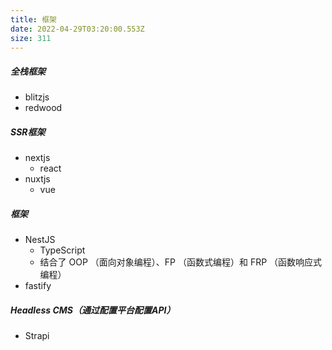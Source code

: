 ```yaml
---
title: 框架
date: 2022-04-29T03:20:00.553Z
size: 311
---
```

##### 全栈框架

- blitzjs
- redwood

##### SSR框架

- nextjs
  - react
- nuxtjs
  - vue

##### 框架

- NestJS
  - TypeScript 
  - 结合了 OOP （面向对象编程）、FP （函数式编程）和 FRP （函数响应式编程）
- fastify

##### Headless CMS（通过配置平台配置API）

- Strapi
